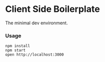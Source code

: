 
Client Side Boilerplate
=====================

The minimal dev environment.

### Usage

```
npm install
npm start
open http://localhost:3000
```
